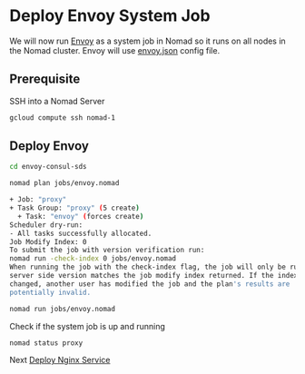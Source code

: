 # Deploy Envoy System Job

We will now run [Envoy](https://lyft.github.io/envoy/) as a system job in Nomad so it runs on all nodes in the Nomad cluster. Envoy will use [envoy.json](https://gist.github.com/anubhavmishra/afe699320bdc4d855d13e7cc244822e0) config file.

## Prerequisite

SSH into a Nomad Server

```bash 
gcloud compute ssh nomad-1
```

## Deploy Envoy 

```bash
cd envoy-consul-sds
```

```bash
nomad plan jobs/envoy.nomad
```

```bash
+ Job: "proxy"
+ Task Group: "proxy" (5 create)
  + Task: "envoy" (forces create)
Scheduler dry-run:
- All tasks successfully allocated.
Job Modify Index: 0
To submit the job with version verification run:
nomad run -check-index 0 jobs/envoy.nomad
When running the job with the check-index flag, the job will only be run if the
server side version matches the job modify index returned. If the index has
changed, another user has modified the job and the plan's results are
potentially invalid.
```

```bash
nomad run jobs/envoy.nomad
```

Check if the system job is up and running

```bash
nomad status proxy
```

Next [Deploy Nginx Service](./deploy-nginx-service.md)